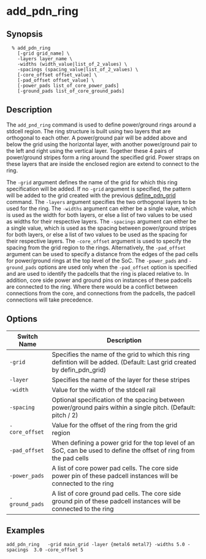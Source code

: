 # add_pdn_ring

## Synopsis
```
  % add_pdn_ring
    [-grid grid_name] \
    -layers layer_name \
    -widths (width_value|list_of_2_values) \
    -spacings (spacing_value|list_of_2_values) \
    [-core_offset offset_value] \
    [-pad_offset offset_value] \
    [-power_pads list_of_core_power_pads]
    [-ground_pads list_of_core_ground_pads]
```

## Description

The `add_pnd_ring` command is used to define power/ground rings around a stdcell region. The ring structure is built using two layers that are orthogonal to each other. A power/ground pair will be added above and below the grid using the horizontal layer, with another power/ground pair to the left and right using the vertical layer. Together these 4 pairs of power/ground stripes form a ring around the specified grid. Power straps on these layers that are inside the enclosed region are extend to connect to the ring.

The `-grid` argument defines the name of the grid for which this ring specification will be added. If no `-grid` argument is specified, the pattern will be added to the grid created with the previous [define_pdn_grid](define_pdn_grid.md) command.
The `-layers` argument specifies the two orthogonal layers to be used for the ring.
The `-widths` argument can either be a single value, which is used as the width for both layers, or else a list of two values to be used as widths for their respective layers.
The `-spacings` argument can either be a single value, which is used as the spacing between power/ground stripes for both layers, or else a list of two values to be used as the spacing for their respective layers.
The `-core_offset` argument is used to specify the spacing from the grid region to the rings. Alternatively, the `-pad_offset` argument can be used to specify a distance from the edges of the pad cells for power/ground rings at the top level of the SoC.
The `-power_pads` and `-ground_pads` options are used only when the `-pad_offset` option is specified and are used to identify the padcells that the ring is placed relative to. In addition, core side power and ground pins on instances of these padcells are connected to the ring. Where there would be a conflict between connections from the core, and connections from the padcells, the padcell connections will take precedence.

## Options

| Switch Name | Description |
| ----- | ----- |
| `-grid` | Specifies the name of the grid to which this ring defintion will be added. (Default: Last grid created by defin_pdn_grid)|
| `-layer` | Specifies the name of the layer for these stripes |
| `-width` | Value for the width of the stdcell rail |
| `-spacing` | Optional specification of the spacing between power/ground pairs within a single pitch. (Default: pitch / 2) |
| `-core_offset` | Value for the offset of the ring from the grid region |
| `-pad_offset` | When defining a power grid for the top level of an SoC, can be used to define the offset of ring from the pad cells |
| `-power_pads` | A list of core power pad cells. The core side power pin of these padcell instances will be connected to the ring |
| `-ground_pads` | A list of core ground pad cells. The core side ground pin of these padcell instances will be connected to the ring |


## Examples
```
add_pdn_ring   -grid main_grid -layer {metal6 metal7} -widths 5.0 -spacings  3.0 -core_offset 5
```
